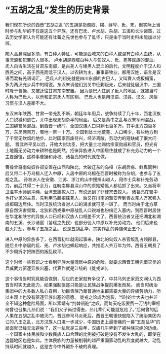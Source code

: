 # “五胡之乱”发生的历史背景

我们现在所说的西晋“五胡之乱”的五胡是指匈奴、羯、鲜卑、氐、羌，但实际上当时参与乱华的不仅是这五个异族，还有巴氐、卢水胡、杂胡、五溪和长沙诸蛮，过去历史学家认为可能还有吐蕃之先世也参与了乱华，只是由于当时史料未能加以分辨。



羯人高鼻深目多须，有白种人特征，可能是西域来的白种人或混有白种人血统，从事流浪和犯罪的人很多。 卢水胡是西域白种人与匈奴人、氐、羌等民族的混血。 氐人自古生活在甘肃东南部，是古羌人与矮黑人混血的后代，文明程度介于汉人和西羌之间，高于西羌而低于汉人，以农耕为主，兼事畜牧业，都用汉姓，语言是汉语而混有羌语词汇。 巴氐人的祖先就是四川东部的古巴人，又叫賨人或板楯蛮，多为两汉充步兵中的精锐，东汉末调他们到关中征剿叛羌，后来就徙居汉中，三国时降于曹操，又被迁往甘肃东南安置。 因为是巴人住到了氐人的地区，就被当时人称为巴氐人，以示和正宗氐人有区别。 巴氐人也是用汉语、汉姓、汉文，风俗习惯与汉人差距不大。



东汉末年陕西、甘肃一带羌乱不断，朝廷年年用兵，战争持续了几十年，西北汉族人口锐减和逃亡，关中出现羌胡杂半的局面。 后又是黄巾之乱与汉末军阀混战，三国魏蜀吴混战，到西晋一统时，全国汉族人口只剩七百多万。其中北方四百多万，东吴两百万，蜀地一百一十万。 全国到处土地荒芜、人口稀少，有些地方到了千里无炊烟的地步。此时国家百废待兴，经济凋敝，劳动力的短缺成了很大问题。 晋武帝平吴以后，开始大封功臣，把大量土地赐给宗室勋戚和官员，但光有土地而无劳动力来耕种也是罔然，招徕异族进入中国居住就成了补充劳动力的一个主要途径，这种事曹操和孙权、诸葛亮的时代就在做。



曹操曾将南匈奴各部安置在山西和陕北，大破辽东的乌桓（东胡后裔、鲜卑同种）后又将二十万乌桓人迁入中原，入居中原的乌桓在西晋时被称为杂胡，也参与了五胡之乱。 孙权派人在安徽、江苏、浙江的山中搜捕山越人，用作士兵和补充劳动力，前后共得二十余万，连皖南黟县深山中的原始矮黑人都给抓了出来。又派将军卫温率水师到冲绳、台湾去掳掠人口，有说还到了菲律宾去掠人。 诸葛亮在蜀中也打少民的主意，先利用马超招徕羌人，后又在川南的雅安弄到青衣羌人万家移入成都周边居住。当时汉族统治者对人口的渴求就可见一斑了。 而当时由于北方草原自然灾害频繁，北狄和西戎乘中原战乱人口锐减也纷纷迁入塞内，到西晋时居住在华北和陕甘的异族人口已经和汉族人口相差不大了。西晋统治者又还把湖北和湖南的五溪、长沙诸蛮（苗瑶之先民）也部分徙入中原以补充劳动力。 他们后来也趁火打劫，参与了五胡之乱。 说是五胡乱华，其实作乱的异族何止五个。



进入中原的异族多了，在西晋初年就闹起事来，陕北的匈奴人杀官叛乱占领郡县，随后关中杂居的氐、羌、卢水胡也蜂起响应，共推氐人齐万年为帅，西晋王朝费了不少周折才把陕西的叛乱敉平。



这个时候一些有识之士看到异族大量混居中原的危险，就要求西晋王朝凭借灭吴的兵威武力驱逐异族出塞，代表作就是江统的《徙戎论》。



这个事情当时究竟能否做到，后世的史家就有争议了。中共马列史家范文澜认为西晋当时实无此能力，如果强制驱逐只能是让民族战争提前爆发而矣。 而当时统治集团中的大多数人私心自用，功臣贵族乃至普通地主都需要大量的异族劳动力，所以主观上也没有驱逐异族出塞的意愿。 徙戎之论成为泡影，当时的士大夫也并非全不知这种危险局面，所以索靖有“荆棘铜驼”之叹，而每天吃饭要费一万钱的宰相何曾也召集儿孙们说：“我们父子尚过得去，孙儿辈们可能就危险了。”后何曾的后人果在五胡之乱中被灭门。晋武帝司马炎死后，西晋王朝很快就陷入了统治集团内讧的八王之乱，北方汉族人口进一步减少，中国历史上最惨痛的一幕“五胡乱华”的局面就已经无法避免了，这一乱就是三百年，汉族几乎弄到了被种族灭绝的边缘。一个国家主体民族和少数民族人口合理的比例被打破是没有不发生大乱的，即使在边疆地区也是如此。主体民族的力量被削弱的越严重国家动乱的烈度就越大，动乱持续时间就越久，这是古今中外颠扑不破的真理。​​​​